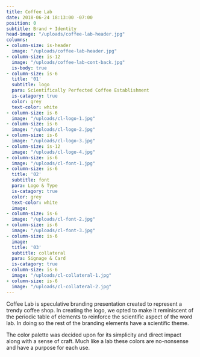 ```yaml
---
title: Coffee Lab
date: 2018-06-24 18:13:00 -07:00
position: 0
subtitle: Brand + Identity
head-image: "/uploads/coffee-lab-header.jpg"
columns:
- column-size: is-header
  image: "/uploads/coffee-lab-header.jpg"
- column-size: is-12
  image: "/uploads/coffee-lab-cont-back.jpg"
  is-body: true
- column-size: is-6
  title: '01'
  subtitle: logo
  para: Scientifically Perfected Coffee Establishment
  is-catagory: true
  color: grey
  text-color: white
- column-size: is-6
  image: "/uploads/cl-logo-1.jpg"
- column-size: is-6
  image: "/uploads/cl-logo-2.jpg"
- column-size: is-6
  image: "/uploads/cl-logo-3.jpg"
- column-size: is-12
  image: "/uploads/cl-logo-4.jpg"
- column-size: is-6
  image: "/uploads/cl-font-1.jpg"
- column-size: is-6
  title: '02'
  subtitle: font
  para: Logo & Type
  is-catagory: true
  color: grey
  text-color: white
  image: 
- column-size: is-6
  image: "/uploads/cl-font-2.jpg"
- column-size: is-6
  image: "/uploads/cl-font-3.jpg"
- column-size: is-6
  image: 
  title: '03'
  subtitle: collateral
  para: Signage & Card
  is-catagory: true
- column-size: is-6
  image: "/uploads/cl-collateral-1.jpg"
- column-size: is-6
  image: "/uploads/cl-collateral-2.jpg"
---
```


Coffee Lab is speculative branding presentation created to represent a trendy coffee shop. In creating the logo, we opted to make it reminiscent of the periodic table of elements to reinforce the scientific aspect of the word lab. In doing so the rest of the branding elements have a scientific theme.

The color palette was decided upon for its simplicity and direct impact along with a sense of craft. Much like a lab these colors are no-nonsense and have a purpose for each use.